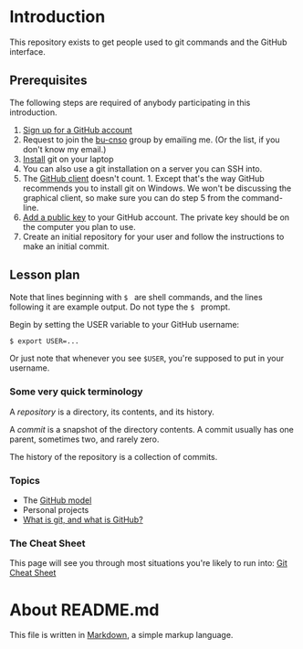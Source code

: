 # Introduction

This repository exists to get people used to git commands and the GitHub
interface.

## Prerequisites

The following steps are required of anybody participating in this introduction.

1. [Sign up for a GitHub account](https://github.com/join)
2. Request to join the [bu-cnso](https://github.com/bu-cnso) group by
   emailing me. (Or the list, if you don't know my email.)
3. [Install](https://help.github.com/articles/set-up-git/) git on your laptop
  1. You can also use a git installation on a server you can SSH into.
  2. The [GitHub client](https://desktop.github.com/) doesn't
     count.
    1. Except that's the way GitHub recommends you to install git on Windows.
       We won't be discussing the graphical client, so make sure you can do
       step 5 from the command-line.
4. [Add a public key](https://help.github.com/categories/ssh/) to your GitHub
   account. The private key should be on the computer you plan to use.
5. Create an initial repository for your user and follow the instructions to
   make an initial commit.

## Lesson plan

Note that lines beginning with `$ ` are shell commands, and the lines following
it are example output. Do not type the `$ ` prompt.

Begin by setting the USER variable to your GitHub username:

```bash
$ export USER=...
```

Or just note that whenever you see `$USER`, you're supposed to put in your
username.

### Some very quick terminology

A *repository* is a directory, its contents, and its history.

A *commit* is a snapshot of the directory contents. A commit usually has one
parent, sometimes two, and rarely zero.

The history of the repository is a collection of commits.

### Topics

* The [GitHub model](github_model.md)
* Personal projects
* [What is git, and what is GitHub?](git_and_github.md)

### The Cheat Sheet

This page will see you through most situations you're likely to run into:
[Git Cheat Sheet](images/cheat_sheet.png)

# About README.md

This file is written in
[Markdown](https://help.github.com/categories/writing-on-github/), a simple
markup language.
